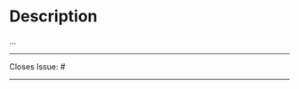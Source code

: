 [//]: # "Please read `CONTRIBUTING.md` before opening a pull request."

# Description
[//]: # "Describe the changes in this pull request here."

...

---

[//]: # "Use '#123' to refer to issue number 123."
Closes Issue: #

---
